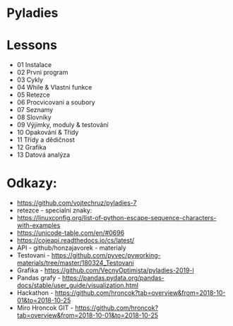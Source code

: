 # Pyladies

# Lessons

* 01 Instalace
* 02 Prvni program
* 03 Cykly
* 04 While & Vlastni funkce
* 05 Retezce
* 06 Procvicovani a soubory
* 07 Seznamy
* 08 Slovníky
* 09 Výjimky, moduly & testování 
* 10 Opakování & Třídy
* 11 Třídy a dědičnost
* 12 Grafika
* 13 Datová analýza


# Odkazy:
* https://github.com/vojtechruz/pyladies-7
* retezce - specialni znaky:
* https://linuxconfig.org/list-of-python-escape-sequence-characters-with-examples
* https://unicode-table.com/en/#0696
* https://cojeapi.readthedocs.io/cs/latest/
* API - github/honzajavorek - materialy
* Testovani - https://github.com/pyvec/pyworking-materials/tree/master/180324_Testovani
* Grafika - https://github.com/VecnyOptimista/pyladies-2019-l
* Pandas grafy - https://pandas.pydata.org/pandas-docs/stable/user_guide/visualization.html
* Hackathon - https://github.com/hroncok?tab=overview&from=2018-10-01&to=2018-10-25
* Miro Hroncok GIT - https://github.com/hroncok?tab=overview&from=2018-10-01&to=2018-10-25
